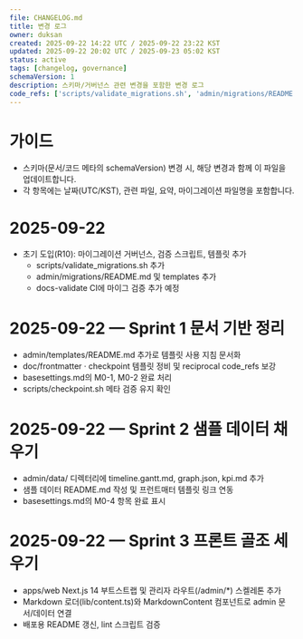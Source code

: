 ```yaml
---
file: CHANGELOG.md
title: 변경 로그
owner: duksan
created: 2025-09-22 14:22 UTC / 2025-09-22 23:22 KST
updated: 2025-09-22 20:02 UTC / 2025-09-23 05:02 KST
status: active
tags: [changelog, governance]
schemaVersion: 1
description: 스키마/거버넌스 관련 변경을 포함한 변경 로그
code_refs: ['scripts/validate_migrations.sh', 'admin/migrations/README.md']
---
```


# 가이드

- 스키마(문서/코드 메타의 schemaVersion) 변경 시, 해당 변경과 함께 이 파일을 업데이트합니다.
- 각 항목에는 날짜(UTC/KST), 관련 파일, 요약, 마이그레이션 파일명을 포함합니다.

# 2025-09-22

- 초기 도입(R10): 마이그레이션 거버넌스, 검증 스크립트, 템플릿 추가
  - scripts/validate_migrations.sh 추가
  - admin/migrations/README.md 및 templates 추가
  - docs-validate CI에 마이그 검증 추가 예정

# 2025-09-22 — Sprint 1 문서 기반 정리

- admin/templates/README.md 추가로 템플릿 사용 지침 문서화
- doc/frontmatter · checkpoint 템플릿 정비 및 reciprocal code_refs 보강
- basesettings.md의 M0-1, M0-2 완료 처리
- scripts/checkpoint.sh 메타 검증 유지 확인

# 2025-09-22 — Sprint 2 샘플 데이터 채우기

- admin/data/ 디렉터리에 timeline.gantt.md, graph.json, kpi.md 추가
- 샘플 데이터 README.md 작성 및 프런트매터 템플릿 링크 연동
- basesettings.md의 M0-4 항목 완료 표시

# 2025-09-22 — Sprint 3 프론트 골조 세우기

- apps/web Next.js 14 부트스트랩 및 관리자 라우트(/admin/\*) 스켈레톤 추가
- Markdown 로더(lib/content.ts)와 MarkdownContent 컴포넌트로 admin 문서/데이터 연결
- 배포용 README 갱신, lint 스크립트 검증
